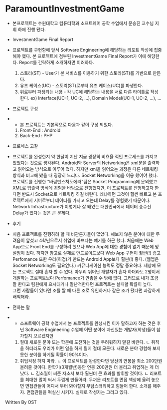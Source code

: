 # ParamountInvestmentGame
- 본프로젝트는 수원대학교 컴퓨터학과 소프트웨어 공학 수업에서 문승진 교수님 지휘 하에 진행 됐다.
- InvestmentGame Final Report
- 
	프로젝트를 구현함에 앞서 Software Engineering에 해당하는 리포트 작성에 집중해야 했다. 
	본 프로젝트에 첨부된 InvestmentGame Final Report가 이에 해당한다. 
	Report를 간략하게 소개하자면 이러하다. 
	1. 스토리(ST) - User가 본 서비스를 이용하기 위한 스토리(ST)를 기반으로 만든다. 
	2. 유즈 케이스(UC) - 스토리(ST)로부터 유즈 케이스(UC)를 파생한다. 
	3. 위로부터 파생되는 내용 - 각 UC에 해당하는 내용을 서로 다른 타이틀로 작성한다. 
   	ex) Interface(UC-1, UC-2, ...), Domain Model(UC-1, UC-2, ...), ...

- 프로젝트 구성
-
	- 본 프로젝트는 기본적으로 다음과 같이 구성 되었다. 
	1. Front-End : Android
	2. Back-End : PHP 

- 프로세스 고찰 
- 
	프로젝트를 완성한지 약 한달이 지난 지금 굉장히 비효율 적인 프로세스를 가지고 있었다는 것으로 생각된다. 
	Android와 Server의 Networking은 xml문을 출력하고 읽어오는 방식으로 이루어 졌다. 
	하지만 xml을 읽어오는 과정은 다른 네트워킹 방식과 비교해 봤을 때 굉장히 느리다. 
	Socket Networking을 이용 했어야 했다. 
	프로젝트를 진행한 "바람만스쳐도에러"팀은 Socket Programming에 문외했고 XML로 입출력 방식에 경험을 바탕으로 진행했지만, 
	이 프로젝트를 진행하고자 한다면 반드시 Socket으로 네트워킹 하길 바란다. 
	왜냐하면 그것이 훨씬 빠르고 본 프로젝트에서 서버로부터 데이터를 가지고 오는데 Delay를 경험했기 때문이다. 
	Network Infrastructure가 이렇게나 잘 돼있는 대한민국에서 데이터 송수신 Delay가 있다는 것은 큰 문제다.

- 후기 
- 
	처음 프로젝트를 진행하려 할 때 비관론자들이 많았다. 
	해보지 않은 분야에 대한 두려움이 앞섰고 4학년으로서 취업에 바쁘다는 얘기를 하곤 했다. 
	처음에는 Web App으로 Front End를 구성하려 했으나 Web App에 대한 경험이 없기 때문에 망설임이 컸다. 
	하지만 참고로 실제로 안드로이드보다 Web App 구현이 훨씬(!) 쉽고 Perfomance 또한 우리(허접)가 만드는 Android App보다 
	훨씬(!) 좋다.
	(웹앱은 Socket Networking도 필요없다.) 
	커뮤니케이션 능력도 정말 중요하다. 
	세상에 모든 프로젝트 절대 혼자 할 수 없다. 
	아무리 뛰어난 개발자가 혼자 하더라도 2명이서 개발하는 프로젝트보다 Perfomance가 안좋을 수 밖에 없다. 
	그러므로 내가 조금 잘 한다고 팀원에게 으시대거나 잘난척한다면 프로젝트는 실패할 확률이 높다. 	
	그런 사람들이 있다면 조를 짤 때 다른 조로 유인하거나 같은 조가 됐다면 과감하게 배척해라.

- 전하는 말
-
   	- 소프트웨어 공학 수업에서 본 프로젝트를 완성시킨 이가 말하고자 하는 것은 후년 Software Engineering 수업에 어떤 분야에
   	자신있는 개발자(학생)들이 참가할지 모르겠지만 
	1. 절대 새로운 분야 또는 학문에 도전하는 것을 두려워하지 말길 바란다. 
		ㄴ 취직을 하더라도 우리가 어떤 일을 하게 될지 절대 모른다. 새로운 분야 경험해 보지 못한 분야를 하게될 확률이 90%이다.
	2. 취업걱정 하지 마라. 
		ㄴ 이 프로젝트를 완성한다면 당신의 연봉을 최소 200만원 올려줄 것이다. 한학기(3개월반)동안 연봉 200만원 더 올리고
		취업하는 게 더 낫다.
		ㄴ 김소월이 써준 자소서 보다 훨씬더 큰 효과를 발휘할 것이다. 
		ㄴ 리포트를 최대한 많이 써서 두껍게 만들어라. 두꺼운 리포트를 면접 책상에 올려 놓으면 면접관들이 어디서 부터 봐야할지
		부담스러워하고 힘들어 한다. 소개를 해주자. 면접관들을 떡실신 시키자. 실제로 작성자는 그러고 있다.

Written By OST
